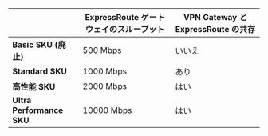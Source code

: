 |  | **ExpressRoute ゲートウェイのスループット** | **VPN Gateway と ExpressRoute の共存** |
| --- | --- | --- |
| **Basic SKU (廃止)** |500 Mbps |いいえ |
| **Standard SKU** |1000 Mbps |あり |
| **高性能 SKU** |2000 Mbps |はい |
| **Ultra Performance SKU** |10000 Mbps |はい |



<!--HONumber=Nov16_HO3-->


